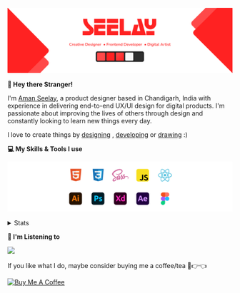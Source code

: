 [![banner](./images/seelay.svg)](https://www.seelay.in)

**👋 Hey there Stranger!**

I'm [Aman Seelay](https://www.seelay.in), a product designer based in Chandigarh, India with experience in delivering end-to-end UX/UI design for digital products. I'm passionate about improving the lives of others through design and constantly looking to learn new things every day.

I love to create things by [designing](https://www.seelay.in/#work) , [developing](https://www.seelay.in/#projects) or [drawing](https://art.seelay.in) :)

**💻 My Skills & Tools I use**

[![banner](./images/skills&tools.svg)](https://www.seelay.in/about)

<details>
  <summary>Stats</summary>

---

<!--START_SECTION:waka-->
![Profile Views](http://img.shields.io/badge/Profile%20Views-137-blue)

**🐱 My GitHub Data** 

> 🏆 256 Contributions in the Year 2022
 > 
> 📦 644.2 kB Used in GitHub's Storage 
 > 
> 💼 Opted to Hire
 > 
> 📜 2 Public Repositories 
 > 
> 🔑 34 Private Repositories  
 > 
**I'm a Night 🦉** 

```text
🌞 Morning    138 commits    ████░░░░░░░░░░░░░░░░░░░░░   16.07% 
🌆 Daytime    134 commits    ████░░░░░░░░░░░░░░░░░░░░░   15.6% 
🌃 Evening    277 commits    ████████░░░░░░░░░░░░░░░░░   32.25% 
🌙 Night      310 commits    █████████░░░░░░░░░░░░░░░░   36.09%

```
📅 **I'm Most Productive on Monday** 

```text
Monday       154 commits    ████░░░░░░░░░░░░░░░░░░░░░   17.93% 
Tuesday      95 commits     ██░░░░░░░░░░░░░░░░░░░░░░░   11.06% 
Wednesday    110 commits    ███░░░░░░░░░░░░░░░░░░░░░░   12.81% 
Thursday     149 commits    ████░░░░░░░░░░░░░░░░░░░░░   17.35% 
Friday       113 commits    ███░░░░░░░░░░░░░░░░░░░░░░   13.15% 
Saturday     114 commits    ███░░░░░░░░░░░░░░░░░░░░░░   13.27% 
Sunday       124 commits    ███░░░░░░░░░░░░░░░░░░░░░░   14.44%

```


📊 **This Week I Spent My Time On** 

```text
⌚︎ Time Zone: Asia/Kolkata

💬 Programming Languages: 
YAML                     4 mins              ███████████████████░░░░░░   77.38% 
Markdown                 1 min               ████░░░░░░░░░░░░░░░░░░░░░   19.22% 
Bash                     0 secs              ░░░░░░░░░░░░░░░░░░░░░░░░░   3.4%

🔥 Editors: 
VS Code                  5 mins              █████████████████████████   100.0%

💻 Operating System: 
Windows                  5 mins              █████████████████████████   100.0%

```

**I Mostly Code in JavaScript** 

```text
JavaScript               27 repos            ███████████████████░░░░░░   77.14% 
TypeScript               8 repos             █████░░░░░░░░░░░░░░░░░░░░   22.86%

```



 Last Updated on 23/08/2022 06:58:56 UTC
<!--END_SECTION:waka-->

---

 </details>

**🎵 I'm Listening to**

<object data="https://now-play.vercel.app/api/generate?uid=7a17a86e-d6b7-43b5-8d9c-1d6dae42a779" >

  <img src="https://now-play.vercel.app/api/generate?uid=7a17a86e-d6b7-43b5-8d9c-1d6dae42a779" />

</object>

If you like what I do, maybe consider buying me a coffee/tea 🥺👉👈

<a href="https://www.buymeacoffee.com/seelay" target="_blank"><img src="https://cdn.buymeacoffee.com/buttons/v2/default-red.png" alt="Buy Me A Coffee" width="150" ></a>

